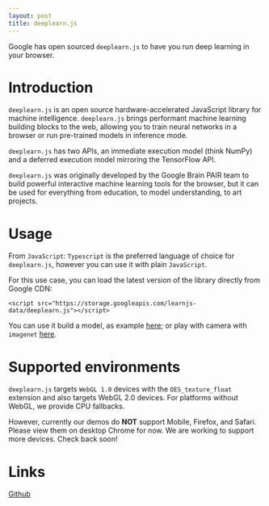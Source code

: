 ```yaml
---
layout: post
title: deeplearn.js
---
```


Google has open sourced `deeplearn.js` to have you run deep learning in your browser.

# Introduction

`deeplearn.js` is an open source hardware-accelerated JavaScript library for machine intelligence. `deeplearn.js` brings performant machine learning building blocks to the web, allowing you to train neural networks in a browser or run pre-trained models in inference mode.

`deeplearn.js` has two APIs, an immediate execution model (think NumPy) and a deferred execution model mirroring the TensorFlow API. 

`deeplearn.js` was originally developed by the Google Brain PAIR team to build powerful interactive machine learning tools for the browser, but it can be used for everything from education, to model understanding, to art projects.

# Usage

From `JavaScript`: `Typescript` is the preferred language of choice for `deeplearn.js`, however you can use it with plain `JavaScript`.

For this use case, you can load the latest version of the library directly from Google CDN:

```
<script src="https://storage.googleapis.com/learnjs-data/deeplearn.js"></script>
```

You can use it build a model, as example [here](https://pair-code.github.io/deeplearnjs/demos/model-builder/model-builder-demo.html); or play with camera with `imagenet` [here](https://pair-code.github.io/deeplearnjs/demos/imagenet/imagenet-demo.html).

# Supported environments

`deeplearn.js` targets `WebGL 1.0` devices with the `OES_texture_float` extension and also targets WebGL 2.0 devices. For platforms without WebGL, we provide CPU fallbacks.

However, currently our demos do **NOT** support Mobile, Firefox, and Safari. Please view them on desktop Chrome for now. We are working to support more devices. Check back soon!

# Links

[Github](https://pair-code.github.io/deeplearnjs/)

